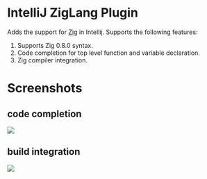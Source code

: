 # IntelliJ ZigLang Plugin

<!-- Plugin description -->
Adds the support for [Zig](https://ziglang.org) in Intellij.
Supports the following features:
1. Supports Zig 0.8.0 syntax.
2. Code completion for top level function and variable declaration.
3. Zig compiler integration.
<!-- Plugin description end -->

# Screenshots
## code completion
![](./assets/code-completion.gif)
## build integration
![](./assets/build.gif)
